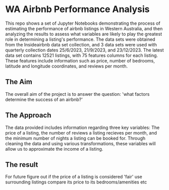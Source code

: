 # WA Airbnb Performance Analysis
This repo shows a set of Jupyter Notebooks demonstrating the process of estimating the performance of airbnb listings in Western Australia, and then analyzing the results to assess what variables are likely to play the greatest role in determining a listing's performance. The data sets were obtained from the Insideairbnb data set collection, and 3 data sets were used with quarterly collection dates 25/6/2023, 21/9/2023, and 23/12/2023. The latest data set contains 12521 listings, with 75 features columns for each listing. These features include information such as price, number of bedrooms, latitude and longitude coordinates, and reviews per month.

## The Aim
The overall aim of the project is to answer the question: 'what factors determine the success of an airbnb?'


## The Approach

The data provided includes information regarding three key variables: The price of a listing, the number of reviews a listing recieves per month, and the minimum number of nights a listing can be booked for. Through cleaning the data and using various transformations, these variables will allow us to approximate the income of a listing.



## The result










For future
figure out if the price of a listing is considered 'fair'
  use surrounding listings
  compare its price to its bedrooms/amenities etc
  
